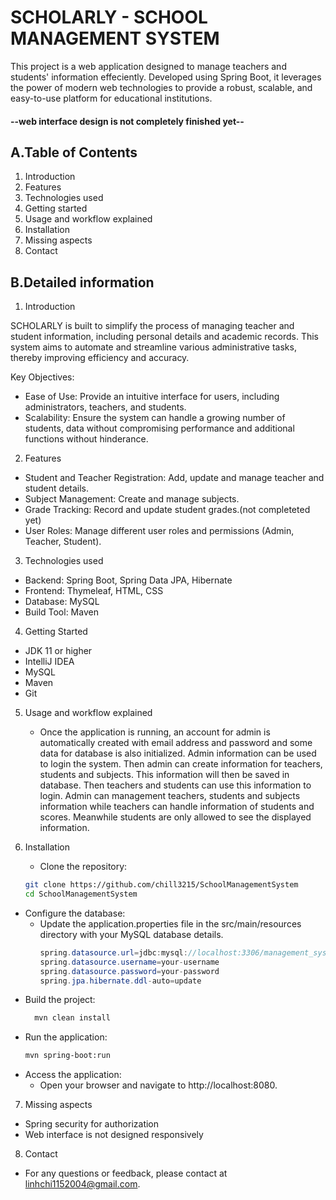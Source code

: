# SCHOLARLY - SCHOOL MANAGEMENT SYSTEM



This project is a web application designed to manage teachers and students' information effeciently. Developed using Spring Boot, it leverages the power of modern web technologies to provide a robust, scalable, and easy-to-use platform for educational institutions.
#### --web interface design is not completely finished yet--

## A.Table of Contents
1. Introduction
2. Features
3. Technologies used
4. Getting started
5. Usage and workflow explained
6. Installation
7. Missing aspects
8. Contact


## B.Detailed information

1. Introduction


  SCHOLARLY is built to simplify the process of managing teacher and student information, including personal details and academic records. This system aims to automate and streamline various administrative tasks,   thereby improving efficiency and accuracy.

  

  Key Objectives:

  
  - Ease of Use: Provide an intuitive interface for users, including administrators, teachers, and students.
  - Scalability: Ensure the system can handle a growing number of students, data without compromising performance and additional functions without hinderance.

2. Features
  - Student and Teacher Registration: Add, update and manage teacher and student details.
  - Subject Management: Create and manage subjects.
  - Grade Tracking: Record and update student grades.(not completeted yet)
  - User Roles: Manage different user roles and permissions (Admin, Teacher, Student).

3. Technologies used
  - Backend: Spring Boot, Spring Data JPA, Hibernate
  - Frontend: Thymeleaf, HTML, CSS
  - Database: MySQL
  - Build Tool: Maven

4. Getting Started

  - JDK 11 or higher
  - IntelliJ IDEA
  - MySQL
  - Maven
  - Git

5. Usage and workflow explained
   - Once the application is running, an account for admin is automatically created with email address and password and some data for database is also initialized. Admin information can be used to login the system. Then admin can create information for teachers, students and subjects. This information will then be saved in database. Then teachers and students can use this information to login.
Admin can management teachers, students and subjects information while teachers can handle information of students and scores. Meanwhile students are only allowed to see the displayed information.


6. Installation
   - Clone the repository:
    ```bash
    git clone https://github.com/chill3215/SchoolManagementSystem
    cd SchoolManagementSystem
    ```
  - Configure the database:
    + Update the application.properties file in the src/main/resources directory with your MySQL database details.
      ```java
      spring.datasource.url=jdbc:mysql://localhost:3306/management_system
      spring.datasource.username=your-username
      spring.datasource.password=your-password
      spring.jpa.hibernate.ddl-auto=update
      ```
  - Build the project:
    ```bash
      mvn clean install
    ```
  - Run the application:
    ```bash
    mvn spring-boot:run
    ```
  - Access the application:
    + Open your browser and navigate to http://localhost:8080.

7. Missing aspects
  - Spring security for authorization
  - Web interface is not designed responsively

8. Contact
- For any questions or feedback, please contact at linhchi1152004@gmail.com.
  






